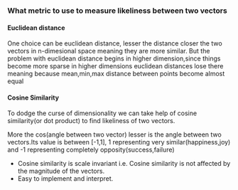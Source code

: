 <h3>What metric to use to measure likeliness between two vectors</h3>
<h4>Euclidean distance</h4>
<p>One choice can be euclidean distance, lesser the distance closer the two vectors in n-dimesional space meaning they are more similar. But the problem with euclidean distance begins in higher dimension,since things become more sparse in higher dimensions euclidean distances lose there meaning because mean,min,max distance between points become almost equal</p>
<h4>Cosine Similarity</h4>
<p>To dodge the curse of dimensionality we can take help of cosine similarity(or dot product) to find likeliness of two vectors.</p>
<p>More the cos(angle between two vector) lesser is the angle between two vectors.Its value is between [-1,1], 1 representing very similar(happiness,joy) and -1 representing completely opposity(success,failure)</p>

<ul>
  <li>Cosine similarity is scale invariant i.e. Cosine similarity is not affected by the magnitude of the vectors.</li>
  <li>Easy to implement and interpret.</li>
</ul>
